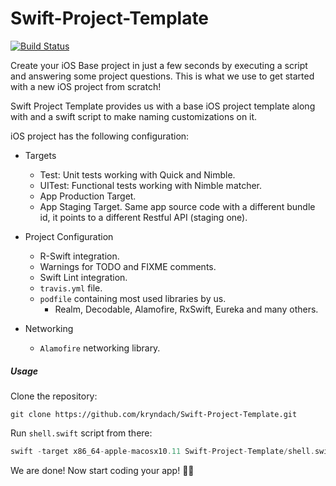 # Swift-Project-Template

[![Build Status](https://travis-ci.org/kryndach/Swift-Project-Template.svg?branch=master)](https://travis-ci.org/kryndach/Swift-Project-Template)

Create your iOS Base project in just a few seconds by executing a script and answering some project questions. This is what we use to get started with a new iOS project from scratch!

Swift Project Template provides us with a base iOS project template along with and a swift script to make naming customizations on it.

iOS project has the following configuration:

* Targets
  * Test: Unit tests working with Quick and Nimble.
  * UITest: Functional tests working with Nimble matcher.
  * App Production Target.
  * App Staging Target. Same app source code with a different bundle id, it points to a different Restful API (staging one).

* Project Configuration
  * R-Swift integration.
  * Warnings for TODO and FIXME comments.
  * Swift Lint integration.
  * `travis.yml` file.
  * `podfile` containing most used libraries by us.
    - Realm, Decodable, Alamofire, RxSwift, Eureka and many others.

* Networking
  * `Alamofire` networking library.

##### Usage

Clone the repository:

```shell
git clone https://github.com/kryndach/Swift-Project-Template.git
```
Run `shell.swift` script from there:

```swift
swift -target x86_64-apple-macosx10.11 Swift-Project-Template/shell.swift
```

We are done! Now start coding your app! 🍻🍻
